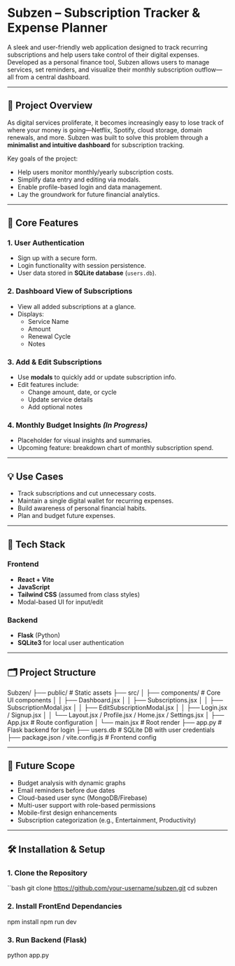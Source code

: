 # Subzen – Subscription Tracker & Expense Planner

A sleek and user-friendly web application designed to track recurring subscriptions and help users take control of their digital expenses. Developed as a personal finance tool, Subzen allows users to manage services, set reminders, and visualize their monthly subscription outflow—all from a central dashboard.

---

## 🚀 Project Overview

As digital services proliferate, it becomes increasingly easy to lose track of where your money is going—Netflix, Spotify, cloud storage, domain renewals, and more. Subzen was built to solve this problem through a **minimalist and intuitive dashboard** for subscription tracking.

Key goals of the project:
- Help users monitor monthly/yearly subscription costs.
- Simplify data entry and editing via modals.
- Enable profile-based login and data management.
- Lay the groundwork for future financial analytics.

---

## 🎯 Core Features

### 1. User Authentication
- Sign up with a secure form.
- Login functionality with session persistence.
- User data stored in **SQLite database** (`users.db`).

### 2. Dashboard View of Subscriptions
- View all added subscriptions at a glance.
- Displays:
  - Service Name
  - Amount
  - Renewal Cycle
  - Notes

### 3. Add & Edit Subscriptions
- Use **modals** to quickly add or update subscription info.
- Edit features include:
  - Change amount, date, or cycle
  - Update service details
  - Add optional notes

### 4. Monthly Budget Insights *(In Progress)*
- Placeholder for visual insights and summaries.
- Upcoming feature: breakdown chart of monthly subscription spend.

---

## 💡 Use Cases

- Track subscriptions and cut unnecessary costs.
- Maintain a single digital wallet for recurring expenses.
- Build awareness of personal financial habits.
- Plan and budget future expenses.

---

## 🧱 Tech Stack

### Frontend
- **React + Vite**
- **JavaScript**
- **Tailwind CSS** (assumed from class styles)
- Modal-based UI for input/edit

### Backend
- **Flask** (Python)
- **SQLite3** for local user authentication

---

## 🗂️ Project Structure
Subzen/
├── public/ # Static assets
├── src/
│ ├── components/ # Core UI components
│ │ ├── Dashboard.jsx
│ │ ├── Subscriptions.jsx
│ │ ├── SubscriptionModal.jsx
│ │ ├── EditSubscriptionModal.jsx
│ │ ├── Login.jsx / Signup.jsx
│ │ └── Layout.jsx / Profile.jsx / Home.jsx / Settings.jsx
│ ├── App.jsx # Route configuration
│ └── main.jsx # Root render
├── app.py # Flask backend for login
├── users.db # SQLite DB with user credentials
├── package.json / vite.config.js # Frontend config


---

## 🔮 Future Scope

- Budget analysis with dynamic graphs
- Email reminders before due dates
- Cloud-based user sync (MongoDB/Firebase)
- Multi-user support with role-based permissions
- Mobile-first design enhancements
- Subscription categorization (e.g., Entertainment, Productivity)

---

## 🛠️ Installation & Setup

### 1. Clone the Repository

``bash
git clone https://github.com/your-username/subzen.git
cd subzen

### 2. Install FrontEnd Dependancies

npm install
npm run dev

### 3. Run Backend (Flask)

python app.py

